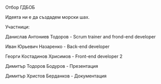 Отбор ГДБОБ

Идеята ни е да създадем морски шах.

Участници: 

Данислав Антониев Тодоров - Scrum trainer and frond-end developer


Иван Юрьевич Назаренко - Back-end developer


Георги Костадинов Хрисимов - Front-end developer 2


Димитър Тодоров Бодуров - Презентация


Димитър Христов Берданков - Документация
